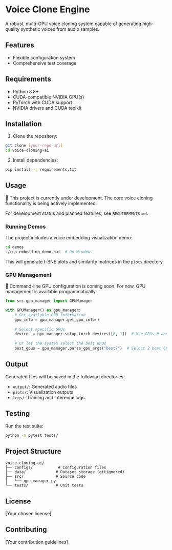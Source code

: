 # Voice Clone Engine

A robust, multi-GPU voice cloning system capable of generating high-quality synthetic voices from audio samples.

## Features

- Flexible configuration system
- Comprehensive test coverage

## Requirements

- Python 3.8+
- CUDA-compatible NVIDIA GPU(s)
- PyTorch with CUDA support
- NVIDIA drivers and CUDA toolkit

## Installation

1. Clone the repository:
```bash
git clone [your-repo-url]
cd voice-cloning-ai
```

2. Install dependencies:
```bash
pip install -r requirements.txt
```

## Usage

🚧 This project is currently under development. The core voice cloning functionality is being actively implemented.

For development status and planned features, see `REQUIREMENTS.md`.

### Running Demos

The project includes a voice embedding visualization demo:
```bash
cd demos
./run_embedding_demo.bat  # On Windows
```

This will generate t-SNE plots and similarity matrices in the `plots` directory.

### GPU Management

🚧 Command-line GPU configuration is coming soon. For now, GPU management is available programmatically:

```python
from src.gpu_manager import GPUManager

with GPUManager() as gpu_manager:
    # Get available GPU information
    gpu_info = gpu_manager.get_gpu_info()
    
    # Select specific GPUs
    devices = gpu_manager.setup_torch_devices([0, 1])  # Use GPUs 0 and 1
    
    # Or let the system select the best GPUs
    best_gpus = gpu_manager.parse_gpu_args("best2")  # Select 2 best GPUs
```

## Output

Generated files will be saved in the following directories:
- `output/`: Generated audio files
- `plots/`: Visualization outputs
- `logs/`: Training and inference logs

## Testing

Run the test suite:
```bash
python -m pytest tests/
```

## Project Structure

```
voice-cloning-ai/
├── configs/           # Configuration files
├── data/             # Dataset storage (gitignored)
├── src/              # Source code
│   └── gpu_manager.py
└── tests/            # Unit tests
```

## License

[Your chosen license]

## Contributing

[Your contribution guidelines]
